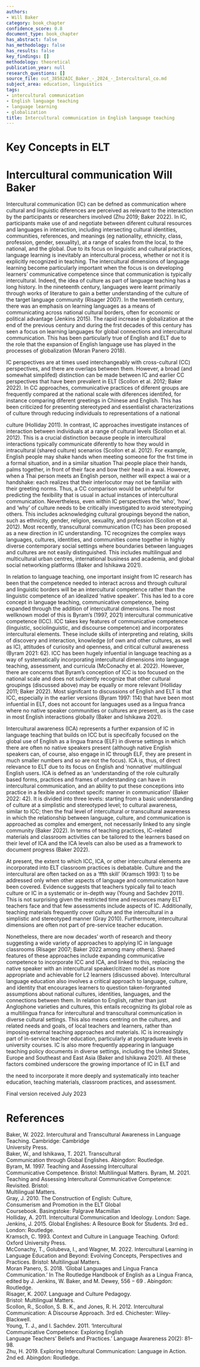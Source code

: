 ```yaml
---
authors:
- Will Baker
category: book_chapter
confidence_score: 0.8
document_type: book_chapter
has_abstract: false
has_methodology: false
has_results: false
key_findings: []
methodology: theoretical
publication_year: null
research_questions: []
source_file: out_38582AIC_Baker_-_2024_-_Intercultural_co.md
subject_area: education, linguistics
tags:
- intercultural communication
- English language teaching
- language learning
- globalization
title: Intercultural communication in English language teaching
---
```


# Key Concepts in ELT

# Intercultural communication Will Baker

Intercultural communication (IC) can be defned as communication where cultural and linguistic diferences are perceived as relevant to the interaction by the participants or researchers involved (Zhu 2019; Baker 2022). In IC, participants make use of and negotiate between diferent cultural resources and languages in interaction, including intersecting cultural identities, communities, references, and meanings (eg nationality, ethnicity, class, profession, gender, sexuality), at a range of scales from the local, to the national, and the global. Due to its focus on linguistic and cultural practices, language learning is inevitably an intercultural process, whether or not it is explicitly recognized in teaching. The intercultural dimensions of language learning become particularly important when the focus is on developing learners’ communicative competence since that communication is typically intercultural. Indeed, the idea of culture as part of language teaching has a long history. In the nineteenth century, languages were learnt primarily through works of literature to gain a better understanding of the culture of the target language community (Risager 2007). In the twentieth century, there was an emphasis on learning languages as a means of communicating across national cultural borders, often for economic or political advantage (Jenkins 2015). The rapid increase in globalization at the end of the previous century and during the frst decades of this century has seen a focus on learning languages for global connections and intercultural communication. This has been particularly true of English and ELT due to the role that the expansion of English language use has played in the processes of globalization (Moran Panero 2018).

IC perspectives are at times used interchangeably with cross-cultural (CC) perspectives, and there are overlaps between them. However, a broad (and somewhat simplifed) distinction can be made between IC and earlier CC perspectives that have been prevalent in ELT (Scollon et al. 2012; Baker 2022). In CC approaches, communicative practices of diferent groups are frequently compared at the national scale with diferences identifed, for instance comparing diferent greetings in Chinese and English. This has been criticized for presenting stereotyped and essentialist characterizations of culture through reducing individuals to representations of a national

culture (Holliday 2011). In contrast, IC approaches investigate instances of interaction between individuals at a range of cultural levels (Scollon et al. 2012). This is a crucial distinction because people in intercultural interactions typically communicate diferently to how they would in intracultural (shared culture) scenarios (Scollon et al. 2012). For example, English people may shake hands when meeting someone for the frst time in a formal situation, and in a similar situation Thai people place their hands, palms together, in front of their face and bow their head in a wai. However, when a Thai person meets an English person, neither will expect a wai or a handshake: each realizes that their interlocutor may not be familiar with their greeting norms. Thus, a CC comparison would be unhelpful for predicting the fexibility that is usual in actual instances of intercultural communication. Nevertheless, even within IC perspectives the ‘who’, ‘how’, and ‘why’ of culture needs to be critically investigated to avoid stereotyping others. This includes acknowledging cultural groupings beyond the nation, such as ethnicity, gender, religion, sexuality, and profession (Scollon et al. 2012). Most recently, transcultural communication (TC) has been proposed as a new direction in IC understanding. TC recognizes the complex ways languages, cultures, identities, and communities come together in highly diverse contemporary social settings where boundaries between languages and cultures are not easily distinguished. This includes multilingual and multicultural urban centres, international business and academia, and global social networking platforms (Baker and Ishikawa 2021).

In relation to language teaching, one important insight from IC research has been that the competence needed to interact across and through cultural and linguistic borders will be an intercultural competence rather than the linguistic competence of an idealized ‘native speaker’. This has led to a core concept in language teaching, communicative competence, being expanded through the addition of intercultural dimensions. The most wellknown model of this is Byram’s (1997, 2021) intercultural communicative competence (ICC). ICC takes key features of communicative competence (linguistic, sociolinguistic, and discourse competence) and incorporates intercultural elements. These include skills of interpreting and relating, skills of discovery and interaction, knowledge (of own and other cultures, as well as IC), attitudes of curiosity and openness, and critical cultural awareness (Byram 2021: 62). ICC has been hugely infuential in language teaching as a way of systematically incorporating intercultural dimensions into language teaching, assessment, and curricula (McConachy et al. 2022). However, there are concerns that Byram’s conception of ICC is too focused on the national scale and does not sufciently recognize that other cultural groupings (discussed above) may be equally or more relevant (Holliday 2011; Baker 2022). Most signifcant to discussions of English and ELT is that ICC, especially in the earlier versions (Byram 1997: 114) that have been most infuential in ELT, does not account for languages used as a lingua franca where no native speaker communities or cultures are present, as is the case in most English interactions globally (Baker and Ishikawa 2021).

Intercultural awareness (ICA) represents a further expansion of IC in language teaching that builds on ICC but is specifcally focused on the global use of English as a lingua franca (ELF) in diverse settings in which there are often no native speakers present (although native English speakers can, of course, also engage in IC through ELF, they are present in much smaller numbers and so are not the focus). ICA is, thus, of direct relevance to ELT due to its focus on English and ‘nonnative’ multilingual English users. ICA is defned as an ‘understanding of the role culturally based forms, practices and frames of understanding can have in intercultural communication, and an ability to put these conceptions into practice in a fexible and context specifc manner in communication’ (Baker 2022: 42). It is divided into three levels: starting from a basic understanding of culture at a simplistic and stereotyped level; to cultural awareness, similar to ICC; then the fnal level of intercultural or transcultural awareness in which the relationship between language, culture, and communication is approached as complex and emergent, not necessarily linked to any single community (Baker 2022). In terms of teaching practices, IC-related materials and classroom activities can be tailored to the learners based on their level of ICA and the ICA levels can also be used as a framework to document progress (Baker 2022).

At present, the extent to which ICC, ICA, or other intercultural elements are incorporated into ELT classroom practices is debatable. Culture and the intercultural are often tacked on as a ‘ffth skill’ (Kramsch 1993: 1) to be addressed only when other aspects of language and communication have been covered. Evidence suggests that teachers typically fail to teach culture or IC in a systematic or in-depth way (Young and Sachdev 2011). This is not surprising given the restricted time and resources many ELT teachers face and that few assessments include aspects of IC. Additionally, teaching materials frequently cover culture and the intercultural in a simplistic and stereotyped manner (Gray 2010). Furthermore, intercultural dimensions are often not part of pre-service teacher education.

Nonetheless, there are now decades’ worth of research and theory suggesting a wide variety of approaches to applying IC in language classrooms (Risager 2007; Baker 2022 among many others). Shared features of these approaches include expanding communicative competence to incorporate ICC and ICA, and linked to this, replacing the native speaker with an intercultural speaker/citizen model as more appropriate and achievable for L2 learners (discussed above). Intercultural language education also involves a critical approach to language, culture, and identity that encourages learners to question taken-forgranted assumptions about national cultures, identities, languages, and the connections between them. In relation to English, rather than just Anglophone varieties and cultures, this entails recognizing its global role as a multilingua franca for intercultural and transcultural communication in diverse cultural settings. This also means centring on the cultures, and related needs and goals, of local teachers and learners, rather than imposing external teaching approaches and materials. IC is increasingly part of in-service teacher education, particularly at postgraduate levels in university courses. IC is also more frequently appearing in language teaching policy documents in diverse settings, including the United States, Europe and Southeast and East Asia (Baker and Ishikawa 2021). All these factors combined underscore the growing importance of IC in ELT and

the need to incorporate it more deeply and systematically into teacher education, teaching materials, classroom practices, and assessment.

Final version received July 2023

# References

Baker, W. 2022. Intercultural and Transcultural Awareness in Language Teaching. Cambridge: Cambridge   
University Press.   
Baker, W., and Ishikawa, T. 2021. Transcultural   
Communication through Global Englishes. Abingdon: Routledge.   
Byram, M. 1997. Teaching and Assessing Intercultural   
Communicative Competence. Bristol: Multilingual Matters. Byram, M. 2021. Teaching and Assessing Intercultural Communicative Competence: Revisited. Bristol:   
Multilingual Matters.   
Gray, J. 2010. The Construction of English: Culture,   
Consumerism and Promotion in the ELT Global   
Coursebook. Basingstoke: Palgrave Macmillan   
Holliday, A. 2011. Intercultural Communication and Ideology. London: Sage.   
Jenkins, J. 2015. Global Englishes: A Resource Book for Students. 3rd ed.. London: Routledge.   
Kramsch, C. 1993. Context and Culture in Language Teaching. Oxford: Oxford University Press.   
McConachy, T., Golubeva, I., and Wagner, M. 2022. Intercultural Learning in Language Education and Beyond: Evolving Concepts, Perspectives and Practices. Bristol: Multilingual Matters.   
Moran Panero, S. 2018. ‘Global Languages and Lingua Franca Communication.’ In The Routledge Handbook of English as a Lingua Franca, edited by J. Jenkins, W. Baker, and M. Dewey, $5 5 6 - 6 9$ . Abingdon: Routledge.   
Risager, K. 2007. Language and Culture Pedagogy.   
Bristol: Multilingual Matters.   
Scollon, R., Scollon, S. B. K., and Jones, R. H. 2012. Intercultural Communication: A Discourse Approach. 3rd ed. Chichester: Wiley-Blackwell.   
Young, T. J., and I. Sachdev. 2011. ‘Intercultural   
Communicative Competence: Exploring English   
Language Teachers’ Beliefs and Practices.’ Language Awareness 20(2): 81–98.   
Zhu, H. 2019. Exploring Intercultural Communication: Language in Action. 2nd ed. Abingdon: Routledge.